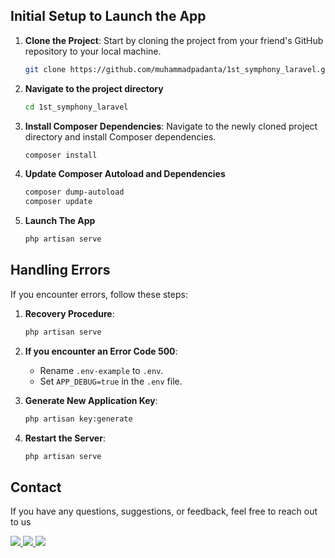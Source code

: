 ## Initial Setup to Launch the App

1. **Clone the Project**: Start by cloning the project from your friend's GitHub repository to your local machine.

   ```bash
   git clone https://github.com/muhammadpadanta/1st_symphony_laravel.git
   ```

2. **Navigate to the project directory**
   ```bash
   cd 1st_symphony_laravel

3. **Install Composer Dependencies**: Navigate to the newly cloned project directory and install Composer dependencies.

   ```bash
   composer install
   ```

4. **Update Composer Autoload and Dependencies**
   
   ```bash
   composer dump-autoload
   composer update
   ```

5. **Launch The App**
   ```bash
   php artisan serve
   ```
## Handling Errors

If you encounter errors, follow these steps:

1. **Recovery Procedure**:

   ```bash
   php artisan serve
   ```

2. **If you encounter an Error Code 500**:

   - Rename `.env-example` to `.env`.
   - Set `APP_DEBUG=true` in the `.env` file.

3. **Generate New Application Key**:

   ```bash
   php artisan key:generate
   ```

4. **Restart the Server**:

   ```bash
   php artisan serve
   ```
## Contact

If you have any questions, suggestions, or feedback, feel free to reach out to us 
<div align="left">
   

   
  <a href="mailto:mpadanta@gmail.com">
    <img src="https://img.shields.io/badge/Gmail-333333?style=for-the-badge&logo=gmail&logoColor=red" />
  </a>
  <a href="https://discord.com/users/389223384048992266" target="_blank">
    <img src="https://img.shields.io/badge/Discord-7289DA?style=for-the-badge&logo=discord&logoColor=white" />
  </a>
  <a href="https://muhammadpadanta.vercel.app/home" target="_blank">
     <img src="https://img.shields.io/badge/Portfolio-FF5722?style=for-the-badge&logo=todoist&logoColor=white" target="_blank" /> <!-- sqlite, safari, google-chrome are other good icon options -->
  </a>
</div>
